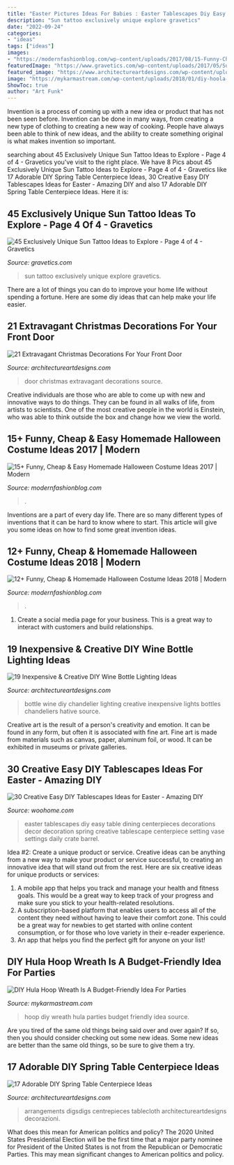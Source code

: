 ```yaml
---
title: "Easter Pictures Ideas For Babies : Easter Tablescapes Diy Easy Table Dining Centerpieces Decorations Decor Decoration Spring Creative Tablescape Centerpiece Setting Vase Settings Daily Crate Barrel"
description: "Sun tattoo exclusively unique explore gravetics"
date: "2022-09-24"
categories:
- "ideas"
tags: ["ideas"]
images:
- "https://modernfashionblog.com/wp-content/uploads/2017/08/15-Funny-Cheap-Easy-Homemade-Halloween-Costume-Ideas-2017-15.jpg"
featuredImage: "https://www.gravetics.com/wp-content/uploads/2017/05/Sun-Tattoo-Ideas.jpg"
featured_image: "https://www.architectureartdesigns.com/wp-content/uploads/2015/01/152-630x956.jpg"
image: "https://mykarmastream.com/wp-content/uploads/2018/01/diy-hoola-hoop-wreath-.jpg"
ShowToc: true
author: "Art Funk"
---
```



Invention is a process of coming up with a new idea or product that has not been seen before. Invention can be done in many ways, from creating a new type of clothing to creating a new way of cooking. People have always been able to think of new ideas, and the ability to create something original is what makes invention so important.

	

		
searching about 45 Exclusively Unique Sun Tattoo Ideas to Explore - Page 4 of 4 - Gravetics you've visit to the right place. We have 8 Pics about 45 Exclusively Unique Sun Tattoo Ideas to Explore - Page 4 of 4 - Gravetics like 17 Adorable DIY Spring Table Centerpiece Ideas, 30 Creative Easy DIY Tablescapes Ideas for Easter - Amazing DIY and also 17 Adorable DIY Spring Table Centerpiece Ideas. Here it is:
		
    
## 45 Exclusively Unique Sun Tattoo Ideas To Explore - Page 4 Of 4 - Gravetics

<img loading=lazy src="https://www.gravetics.com/wp-content/uploads/2017/05/Sun-Tattoo-Ideas.jpg" onerror="this.onerror=null;this.src='https://tse3.mm.bing.net/th?id=OIP.chZz6xsHMx8684StLyFmkwHaJQ&amp;pid=15.1';" alt="45 Exclusively Unique Sun Tattoo Ideas to Explore - Page 4 of 4 - Gravetics">

_Source: gravetics.com_

>sun tattoo exclusively unique explore gravetics. 

	

There are a lot of things you can do to improve your home life without spending a fortune. Here are some diy ideas that can help make your life easier.

    
## 21 Extravagant Christmas Decorations For Your Front Door

<img loading=lazy src="https://www.architectureartdesigns.com/wp-content/uploads/2016/11/6-41.jpg" onerror="this.onerror=null;this.src='https://tse1.mm.bing.net/th?id=OIP.diSiDxS9NFbvGvW6Qqh8GAHaLI&amp;pid=15.1';" alt="21 Extravagant Christmas Decorations For Your Front Door">

_Source: architectureartdesigns.com_

>door christmas extravagant decorations source. 

	

Creative individuals are those who are able to come up with new and innovative ways to do things. They can be found in all walks of life, from artists to scientists. One of the most creative people in the world is Einstein, who was able to think outside the box and change how we view the world.

    
## 15+ Funny, Cheap &amp; Easy Homemade Halloween Costume Ideas 2017 | Modern

<img loading=lazy src="https://modernfashionblog.com/wp-content/uploads/2017/08/15-Funny-Cheap-Easy-Homemade-Halloween-Costume-Ideas-2017-15.jpg" onerror="this.onerror=null;this.src='https://tse1.mm.bing.net/th?id=OIP.IbaNNnqZnK0_smlOjtl3QQAAAA&amp;pid=15.1';" alt="15+ Funny, Cheap &amp; Easy Homemade Halloween Costume Ideas 2017 | Modern">

_Source: modernfashionblog.com_

>. 

	

Inventions are a part of every day life. There are so many different types of inventions that it can be hard to know where to start. This article will give you some ideas on how to find some great invention ideas.

    
## 12+ Funny, Cheap &amp; Homemade Halloween Costume Ideas 2018 | Modern

<img loading=lazy src="https://modernfashionblog.com/wp-content/uploads/2018/08/12-Funny-Cheap-Homemade-Halloween-Costume-Ideas-2018-13.jpg" onerror="this.onerror=null;this.src='https://tse1.mm.bing.net/th?id=OIP.Sc0gCTtOHyvynAWbmrUgIQHaML&amp;pid=15.1';" alt="12+ Funny, Cheap &amp; Homemade Halloween Costume Ideas 2018 | Modern">

_Source: modernfashionblog.com_

>. 

	

1. Create a social media page for your business. This is a great way to interact with customers and build relationships.

    
## 19 Inexpensive &amp; Creative DIY Wine Bottle Lighting Ideas

<img loading=lazy src="https://www.architectureartdesigns.com/wp-content/uploads/2015/01/152-630x956.jpg" onerror="this.onerror=null;this.src='https://tse2.mm.bing.net/th?id=OIP.NhzMN23M49eMeo1aga7N3AHaLP&amp;pid=15.1';" alt="19 Inexpensive &amp; Creative DIY Wine Bottle Lighting Ideas">

_Source: architectureartdesigns.com_

>bottle wine diy chandelier lighting creative inexpensive lights bottles chandeliers hative source. 

	

Creative art is the result of a person's creativity and emotion. It can be found in any form, but often it is associated with fine art. Fine art is made from materials such as canvas, paper, aluminum foil, or wood. It can be exhibited in museums or private galleries.

    
## 30 Creative Easy DIY Tablescapes Ideas For Easter - Amazing DIY

<img loading=lazy src="http://www.woohome.com/wp-content/uploads/2014/04/diy-easter-Tablescapes-13.jpg" onerror="this.onerror=null;this.src='https://tse3.mm.bing.net/th?id=OIP.gSN3KHu17zDZt3wIdq0uhQHaLK&amp;pid=15.1';" alt="30 Creative Easy DIY Tablescapes Ideas for Easter - Amazing DIY">

_Source: woohome.com_

>easter tablescapes diy easy table dining centerpieces decorations decor decoration spring creative tablescape centerpiece setting vase settings daily crate barrel. 

	

Idea #2: Create a unique product or service.
Creative ideas can be anything from a new way to make your product or service successful, to creating an innovative idea that will stand out from the rest. Here are six creative ideas for unique products or services: 
1. A mobile app that helps you track and manage your health and fitness goals. This would be a great way to keep track of your progress and make sure you stick to your health-related resolutions. 
2. A subscription-based platform that enables users to access all of the content they need without having to leave their comfort zone. This could be a great way for newbies to get started with online content consumption, or for those who love variety in their e-reader experience. 
3. An app that helps you find the perfect gift for anyone on your list!

    
## DIY Hula Hoop Wreath Is A Budget-Friendly Idea For Parties

<img loading=lazy src="https://mykarmastream.com/wp-content/uploads/2018/01/diy-hoola-hoop-wreath-.jpg" onerror="this.onerror=null;this.src='https://tse1.mm.bing.net/th?id=OIP.ccXLLWj7Nu_vjocJ8iaGvwHaLH&amp;pid=15.1';" alt="DIY Hula Hoop Wreath Is A Budget-Friendly Idea For Parties">

_Source: mykarmastream.com_

>hoop diy wreath hula parties budget friendly idea source. 

	

Are you tired of the same old things being said over and over again? If so, then you should consider checking out some new ideas. Some new ideas are better than the same old things, so be sure to give them a try.

    
## 17 Adorable DIY Spring Table Centerpiece Ideas

<img loading=lazy src="https://www.architectureartdesigns.com/wp-content/uploads/2015/03/615.jpg" onerror="this.onerror=null;this.src='https://tse1.mm.bing.net/th?id=OIP.qmC40T4nOeTAMtNPw77ZagHaLH&amp;pid=15.1';" alt="17 Adorable DIY Spring Table Centerpiece Ideas">

_Source: architectureartdesigns.com_

>arrangements digsdigs centrepieces tablecloth architectureartdesigns decorazioni. 

	

What does this mean for American politics and policy?
The 2020 United States Presidential Election will be the first time that a major party nominee for President of the United States is not from the Republican or Democratic Parties. This may mean significant changes to American politics and policy.

